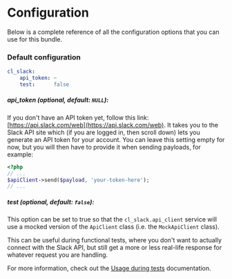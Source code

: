 # Configuration

Below is a complete reference of all the configuration options that you can use for this bundle.


### Default configuration
```yaml
cl_slack:
    api_token: ~
    test:      false
```

##### api_token (optional, default: `NULL`):
If you don't have an API token yet, follow this link: [https://api.slack.com/web](https://api.slack.com/web).
It takes you to the Slack API site which (if you are logged in, then scroll down) lets you generate an API token for your account.
You can leave this setting empty for now, but you will then have to provide it when sending payloads, for example:
```php
<?php
// ...
$apiClient->send($payload, 'your-token-here');
// ...
```

##### test (optional, default: `false`):
This option can be set to true so that the `cl_slack.api_client` service will use a mocked version
of the `ApiClient` class (i.e. the `MockApiClient` class).

This can be useful during functional tests, where you don't want to actually connect
with the Slack API, but still get a more or less real-life response for whatever request you are handling.

For more information, check out the [Usage during tests](https://github.com/cleentfaar/CLSlackBundle/blob/master/Resources/doc/usage-during-tests.md) documentation.
